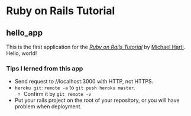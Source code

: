 # Ruby on Rails Tutorial

## hello_app

This is the first application for the [*Ruby on Rails Tutorial*](http://railstutorial.jp/)
by [Michael Hartl](http://www.michaelhartl.com/). Hello, world!

### Tips I lerned from this app

- Send request to //localhost:3000 with HTTP, not HTTPS.
- `heroku git:remote -a` to `git push heroku master`.
  - Confirm it by `git remote -v`
- Put your rails project on the root of your repository, or you will have problem when deployment.
